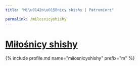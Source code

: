 ```yaml
---
title: "Mi\u0142o\u015Bnicy shishy | Patromierz"

permalink: /milosnicyshishy
---
```


# [Miłośnicy shishy](https://patronite.pl/milosnicyshishy)

{% include profile.md name="milosnicyshishy" prefix="m" %}
